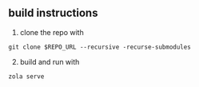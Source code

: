 ## build instructions
1. clone the repo with
```console
git clone $REPO_URL --recursive -recurse-submodules
```
2. build and run with
```console
zola serve
```
